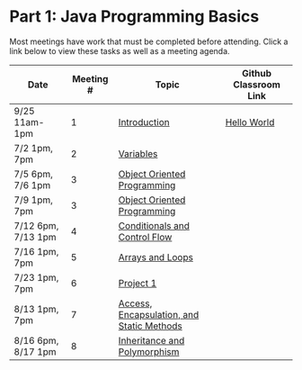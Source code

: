 # Part 1: Java Programming Basics
Most meetings have work that must be completed before attending. Click a link below to view these tasks as well as a meeting agenda.

| Date | Meeting # | Topic | Github Classroom Link |
| ---- | --- |--- | --- |
|9/25 11am-1pm | 1 | [Introduction](../part1lessons/1Introduction.md) | [Hello World](https://classroom.github.com/a/KF4nYZ8C)
|7/2 1pm, 7pm | 2 | [Variables](part1lessons/2Variables.md) | |
|7/5 6pm, 7/6 1pm | 3 | [Object Oriented Programming](part1lessons/3ObjectOrientedProgramming.md) | |
|7/9 1pm, 7pm | 3 | [Object Oriented Programming](part1lessons/3ObjectOrientedProgramming.md) | |
|7/12 6pm, 7/13 1pm | 4 | [Conditionals and Control Flow](part1lessons/4ConditionalsAndControlFlow.md) | |
|7/16 1pm, 7pm | 5 | [Arrays and Loops](part1lessons/5ArraysLoops.md) | |
|7/23 1pm, 7pm | 6 | [Project 1](part1lessons/Project1-ClassScheduler.md) | |
|8/13 1pm, 7pm | 7 | [Access, Encapsulation, and Static Methods](part1lessons/7AccessEncapsulationStaticMethods.md)| |
|8/16 6pm, 8/17 1pm | 8 | [Inheritance and Polymorphism](part1lessons/8InheritancePolymorphism.md)| |
